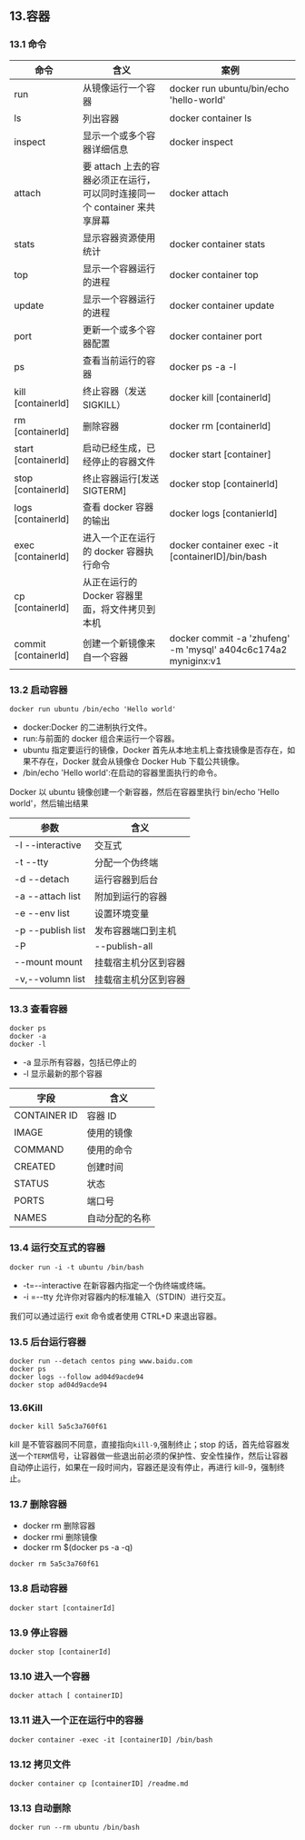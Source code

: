 ## 13.容器

### 13.1 命令

| 命令                 | 含义                                                                      | 案例                                                           |
| -------------------- | ------------------------------------------------------------------------- | -------------------------------------------------------------- |
| run                  | 从镜像运行一个容器                                                        | docker run ubuntu/bin/echo 'hello-world'                       |
| ls                   | 列出容器                                                                  | docker container ls                                            |
| inspect              | 显示一个或多个容器详细信息                                                | docker inspect                                                 |
| attach               | 要 attach 上去的容器必须正在运行，可以同时连接同一个 container 来共享屏幕 | docker attach                                                  |
| stats                | 显示容器资源使用统计                                                      | docker container stats                                         |
| top                  | 显示一个容器运行的进程                                                    | docker container top                                           |
| update               | 显示一个容器运行的进程                                                    | docker container update                                        |
| port                 | 更新一个或多个容器配置                                                    | docker container port                                          |
| ps                   | 查看当前运行的容器                                                        | docker ps -a -l                                                |
| kill [containerld]   | 终止容器（发送 SIGKILL）                                                  | docker kill [containerld]                                      |
| rm [containerld]     | 删除容器                                                                  | docker rm [containerld]                                        |
| start [containerld]  | 启动已经生成，已经停止的容器文件                                          | docker start [container]                                       |
| stop [containerld]   | 终止容器运行[发送 SIGTERM]                                                | docker stop [containerld]                                      |
| logs [containerld]   | 查看 docker 容器的输出                                                    | docker logs [contanierld]                                      |
| exec [containerld]   | 进入一个正在运行的 docker 容器执行命令                                    | docker container exec -it [containerID]/bin/bash               |
| cp [containerld]     | 从正在运行的 Docker 容器里面，将文件拷贝到本机                            |
| commit [containerld] | 创建一个新镜像来自一个容器                                                | docker commit -a 'zhufeng' -m 'mysql' a404c6c174a2 myniginx:v1 |

### 13.2 启动容器

```
docker run ubuntu /bin/echo 'Hello world'
```

* docker:Docker 的二进制执行文件。
* run:与前面的 docker 组合来运行一个容器。
* ubuntu 指定要运行的镜像，Docker 首先从本地主机上查找镜像是否存在，如果不存在，Docker 就会从镜像仓 Docker Hub 下载公共镜像。
* /bin/echo 'Hello world':在启动的容器里面执行的命令。

Docker 以 ubuntu 镜像创建一个新容器，然后在容器里执行 bin/echo 'Hello world'，然后输出结果

| 参数              | 含义                 |
| ----------------- | -------------------- |
| -l --interactive  | 交互式               |
| -t --tty          | 分配一个伪终端       |
| -d --detach       | 运行容器到后台       |
| -a --attach list  | 附加到运行的容器     |
| -e --env list     | 设置环境变量         |
| -p --publish list | 发布容器端口到主机   |
| -P                | --publish-all        |
| --mount mount     | 挂载宿主机分区到容器 |
| -v,--volumn list  | 挂载宿主机分区到容器 |

### 13.3 查看容器

```
docker ps
docker -a
docker -l
```

* -a 显示所有容器，包括已停止的
* -l 显示最新的那个容器

| 字段         | 含义           |
| ------------ | -------------- |
| CONTAINER ID | 容器 ID        |
| IMAGE        | 使用的镜像     |
| COMMAND      | 使用的命令     |
| CREATED      | 创建时间       |
| STATUS       | 状态           |
| PORTS        | 端口号         |
| NAMES        | 自动分配的名称 |

### 13.4 运行交互式的容器

```
docker run -i -t ubuntu /bin/bash
```

* -t=--interactive 在新容器内指定一个伪终端或终端。
* -i =--tty 允许你对容器内的标准输入（STDIN）进行交互。

我们可以通过运行 exit 命令或者使用 CTRL+D 来退出容器。

### 13.5 后台运行容器

```
docker run --detach centos ping www.baidu.com
docker ps
docker logs --follow ad04d9acde94
docker stop ad04d9acde94
```

### 13.6Kill

```
docker kill 5a5c3a760f61
```

kill 是不管容器同不同意，直接指向`kill-9`,强制终止；stop 的话，首先给容器发送一个`TERM`信号，让容器做一些退出前必须的保护性、安全性操作，然后让容器自动停止运行，如果在一段时间内，容器还是没有停止，再进行 kill-9，强制终止。

### 13.7 删除容器

* docker rm 删除容器
* docker rmi 删除镜像
* docker rm $(docker ps -a -q)

```
docker rm 5a5c3a760f61
```

### 13.8 启动容器

```
docker start [containerId]
```

### 13.9 停止容器

```
docker stop [containerId]
```

### 13.10 进入一个容器

```
docker attach [ containerID]
```

### 13.11 进入一个正在运行中的容器

```
docker container -exec -it [containerID] /bin/bash
```

### 13.12 拷贝文件

```
docker container cp [containerID] /readme.md
```

### 13.13 自动删除

```
docker run --rm ubuntu /bin/bash
```
